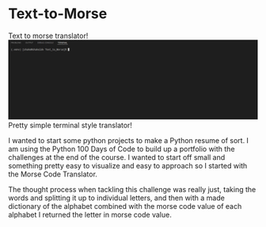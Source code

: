 # Text-to-Morse

Text to morse translator!
![fun](/images/Fun.gif)
Pretty simple terminal style translator!

I wanted to start some python projects to make a Python resume of sort. I am using the Python 100 Days of Code to build up a portfolio with the challenges at the end of the course. I wanted to start off small and something pretty easy to visualize and easy to approach so I started with the Morse Code Translator.


The thought process when tackling this challenge was really just, taking the words and splitting it up to individual letters, and then with a made dictionary of the alphabet combined with the morse code value of each alphabet I returned the letter in morse code value.
